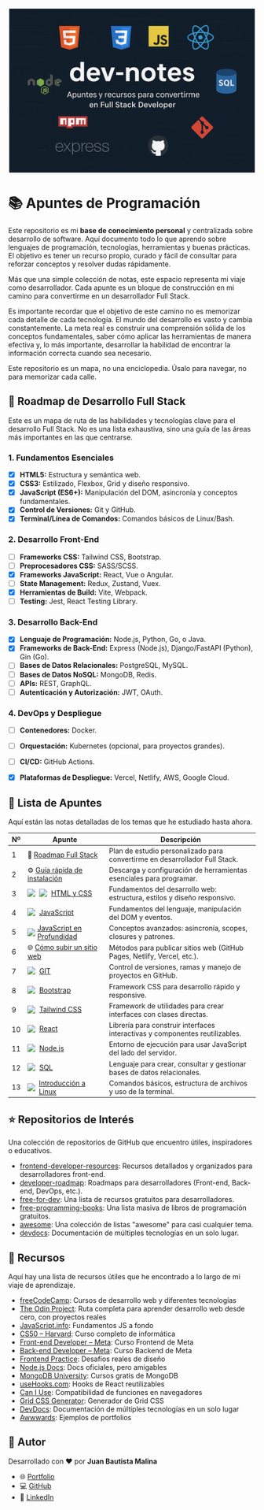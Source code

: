 <p align="center">
  <img src="./assets/banner-dev-notes.png" alt="Logo" width="500"/>
</p>

# 📚 Apuntes de Programación

Este repositorio es mi **base de conocimiento personal** y centralizada sobre desarrollo de software. Aquí documento todo lo que aprendo sobre lenguajes de programación, tecnologías, herramientas y buenas prácticas. El objetivo es tener un recurso propio, curado y fácil de consultar para reforzar conceptos y resolver dudas rápidamente.

Más que una simple colección de notas, este espacio representa mi viaje como desarrollador. Cada apunte es un bloque de construcción en mi camino para convertirme en un desarrollador Full Stack.

Es importante recordar que el objetivo de este camino no es memorizar cada detalle de cada tecnología. El mundo del desarrollo es vasto y cambia constantemente. La meta real es construir una comprensión sólida de los conceptos fundamentales, saber cómo aplicar las herramientas de manera efectiva y, lo más importante, desarrollar la habilidad de encontrar la información correcta cuando sea necesario.

Este repositorio es un mapa, no una enciclopedia. Úsalo para navegar, no para memorizar cada calle.


## 🚀 Roadmap de Desarrollo Full Stack

Este es un mapa de ruta de las habilidades y tecnologías clave para el desarrollo Full Stack. No es una lista exhaustiva, sino una guía de las áreas más importantes en las que centrarse.

### 1. Fundamentos Esenciales
- [x] **HTML5:** Estructura y semántica web.
- [x] **CSS3:** Estilizado, Flexbox, Grid y diseño responsivo.
- [x] **JavaScript (ES6+):** Manipulación del DOM, asincronía y conceptos fundamentales.
- [x] **Control de Versiones:** Git y GitHub.
- [x] **Terminal/Línea de Comandos:** Comandos básicos de Linux/Bash.

### 2. Desarrollo Front-End
- [ ] **Frameworks CSS:** Tailwind CSS, Bootstrap.
- [ ] **Preprocesadores CSS:** SASS/SCSS.
- [x] **Frameworks JavaScript:** React, Vue o Angular.
- [ ] **State Management:** Redux, Zustand, Vuex.
- [x] **Herramientas de Build:** Vite, Webpack.
- [ ] **Testing:** Jest, React Testing Library.

### 3. Desarrollo Back-End
- [x] **Lenguaje de Programación:** Node.js, Python, Go, o Java.
- [x] **Frameworks de Back-End:** Express (Node.js), Django/FastAPI (Python), Gin (Go).
- [ ] **Bases de Datos Relacionales:** PostgreSQL, MySQL.
- [ ] **Bases de Datos NoSQL:** MongoDB, Redis.
- [ ] **APIs:** REST, GraphQL.
- [ ] **Autenticación y Autorización:** JWT, OAuth.

### 4. DevOps y Despliegue
- [ ] **Contenedores:** Docker.
- [ ] **Orquestación:** Kubernetes (opcional, para proyectos grandes).
- [ ] **CI/CD:** GitHub Actions.
- [x] **Plataformas de Despliegue:** Vercel, Netlify, AWS, Google Cloud.


## 📄 Lista de Apuntes

Aquí están las notas detalladas de los temas que he estudiado hasta ahora.

| Nº | Apunte | Descripción |
|----|--------|-------------|
| 1 | 🧭 [Roadmap Full Stack](apuntes/Roadmap.md) | Plan de estudio personalizado para convertirme en desarrollador Full Stack. |
| 2 | ⚙️ [Guía rápida de instalación](apuntes/Guía%20rápida%20de%20instalación.md) | Descarga y configuración de herramientas esenciales para programar. |
| 3 | <span style="display: inline-flex; align-items: center;"><img src="https://cdn.jsdelivr.net/gh/devicons/devicon/icons/html5/html5-original.svg" width="20" style="vertical-align: middle; margin-right: 4px;"/> <img src="https://cdn.jsdelivr.net/gh/devicons/devicon/icons/css3/css3-original.svg" width="20" style="vertical-align: middle; margin-right: 4px;"/> [HTML y CSS](apuntes/HTML%20y%20CSS.md)</span> | Fundamentos del desarrollo web: estructura, estilos y diseño responsivo. |
| 4 | <span style="display: inline-flex; align-items: center;"><img src="https://cdn.jsdelivr.net/gh/devicons/devicon/icons/javascript/javascript-original.svg" width="20" style="vertical-align: middle; margin-right: 4px;"/> [JavaScript](apuntes/JavaScript.md)</span> | Fundamentos del lenguaje, manipulación del DOM y eventos. |
| 5 | <span style="display: inline-flex; align-items: center;"><img src="https://cdn.jsdelivr.net/gh/devicons/devicon/icons/javascript/javascript-original.svg" width="20" style="vertical-align: middle; margin-right: 4px;"/> [JavaScript en Profundidad](apuntes/JavaScript%20en%20Profundidad.md)</span> | Conceptos avanzados: asincronía, scopes, closures y patrones. |
| 6 | 🌐 [Cómo subir un sitio web](apuntes/Como%20subir%20un%20sitio%20web.md) | Métodos para publicar sitios web (GitHub Pages, Netlify, Vercel, etc.). |
| 7 | <span style="display: inline-flex; align-items: center;"><img src="https://cdn.jsdelivr.net/gh/devicons/devicon/icons/git/git-original.svg" width="20" style="vertical-align: middle; margin-right: 4px;"/> [GIT](apuntes/GIT.md)</span> | Control de versiones, ramas y manejo de proyectos en GitHub. |
| 8 | <span style="display: inline-flex; align-items: center;"><img src="https://cdn.jsdelivr.net/gh/devicons/devicon/icons/bootstrap/bootstrap-original.svg" width="20" style="vertical-align: middle; margin-right: 4px;"/> [Bootstrap](apuntes/Bootstrap.md)</span> | Framework CSS para desarrollo rápido y responsive. |
| 9 | <span style="display: inline-flex; align-items: center;"><img src="https://cdn.jsdelivr.net/gh/devicons/devicon/icons/tailwindcss/tailwindcss-original.svg" width="20" style="vertical-align: middle; margin-right: 4px;"/> [Tailwind CSS](apuntes/Tailwind%20CSS.md)</span> | Framework de utilidades para crear interfaces con clases directas. |
| 10 | <span style="display: inline-flex; align-items: center;"><img src="https://cdn.jsdelivr.net/gh/devicons/devicon/icons/react/react-original.svg" width="20" style="vertical-align: middle; margin-right: 4px;"/> [React](apuntes/React.md)</span> | Librería para construir interfaces interactivas y componentes reutilizables. |
| 11 | <span style="display: inline-flex; align-items: center;"><img src="https://cdn.jsdelivr.net/gh/devicons/devicon/icons/nodejs/nodejs-original.svg" width="20" style="vertical-align: middle; margin-right: 4px;"/> [Node.js](apuntes/Node.js.md)</span> | Entorno de ejecución para usar JavaScript del lado del servidor. |
| 12 | <span style="display: inline-flex; align-items: center;"><img src="https://cdn.jsdelivr.net/gh/devicons/devicon/icons/mysql/mysql-original.svg" width="20" style="vertical-align: middle; margin-right: 4px;"/> [SQL](apuntes/SQL.md)</span> | Lenguaje para crear, consultar y gestionar bases de datos relacionales. |
| 13 | <span style="display: inline-flex; align-items: center;"><img src="https://cdn.jsdelivr.net/gh/devicons/devicon/icons/linux/linux-original.svg" width="20" style="vertical-align: middle; margin-right: 4px;"/> [Introducción a Linux](apuntes/Introduccion%20a%20Linux.md)</span> | Comandos básicos, estructura de archivos y uso de la terminal. |


## ⭐ Repositorios de Interés

Una colección de repositorios de GitHub que encuentro útiles, inspiradores o educativos.

- [frontend-developer-resources](https://github.com/mrcodedev/frontend-developer-resources): Recursos detallados y organizados para desarrolladores front-end.
- [developer-roadmap](https://github.com/kamranahmedse/developer-roadmap): Roadmaps para desarrolladores (Front-end, Back-end, DevOps, etc.).
- [free-for-dev](https://github.com/ripienaar/free-for-dev): Una lista de recursos gratuitos para desarrolladores.
- [free-programming-books](https://github.com/EbookFoundation/free-programming-books): Una lista masiva de libros de programación gratuitos.
- [awesome](https://github.com/sindresorhus/awesome): Una colección de listas "awesome" para casi cualquier tema.
- [devdocs](https://github.com/freeCodeCamp/devdocs): Documentación de múltiples tecnologías en un solo lugar.


## 🔗 Recursos

Aquí hay una lista de recursos útiles que he encontrado a lo largo de mi viaje de aprendizaje.

- [freeCodeCamp](https://www.freecodecamp.org/): Cursos de desarrollo web y diferentes tecnologías  
- [The Odin Project](https://www.theodinproject.com/): Ruta completa para aprender desarrollo web desde cero, con proyectos reales  
- [JavaScript.info](https://javascript.info): Fundamentos JS a fondo  
- [CS50 – Harvard](https://cs50.harvard.edu): Curso completo de informática  
- [Front-end Developer – Meta](https://www.coursera.org/professional-certificates/meta-front-end-developer): Curso Frontend de Meta  
- [Back-end Developer – Meta](https://www.coursera.org/professional-certificates/meta-back-end-developer): Curso Backend de Meta  
- [Frontend Practice](https://www.frontendpractice.com): Desafíos reales de diseño  
- [Node.js Docs](https://nodejs.org/docs/latest/api/): Docs oficiales, pero amigables  
- [MongoDB University](https://university.mongodb.com): Cursos gratis de MongoDB  
- [useHooks.com](https://usehooks.com): Hooks de React reutilizables  
- [Can I Use](https://caniuse.com): Compatibilidad de funciones en navegadores  
- [Grid CSS Generator](https://cssgridgenerator.io/): Generador de Grid CSS  
- [DevDocs](https://devdocs.io/): Documentación de múltiples tecnologías en un solo lugar  
- [Awwwards](https://www.awwwards.com/): Ejemplos de portfolios  


## 👤 Autor

Desarrollado con ❤️ por **Juan Bautista Malina**

- 🌐 [Portfolio](https://juanbautistamalina.github.io/portfolio/)  
- 💻 [GitHub](https://github.com/juanbautistamalina)  
- 💼 [LinkedIn](https://www.linkedin.com/in/juan-bautista-malina)

